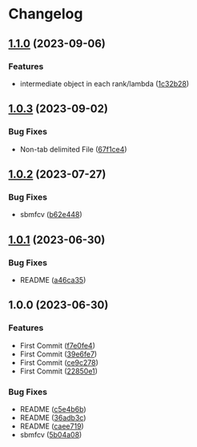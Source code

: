 # Changelog

## [1.1.0](https://github.com/chiba-ai-med/SBMFCV/compare/v1.0.3...v1.1.0) (2023-09-06)


### Features

* intermediate object in each rank/lambda ([1c32b28](https://github.com/chiba-ai-med/SBMFCV/commit/1c32b2810ceeffc193802aa10902b833353da5b3))

## [1.0.3](https://github.com/chiba-ai-med/SBMFCV/compare/v1.0.2...v1.0.3) (2023-09-02)


### Bug Fixes

* Non-tab delimited File ([67f1ce4](https://github.com/chiba-ai-med/SBMFCV/commit/67f1ce4971eaed16a2952a809c4ae89414454d3e))

## [1.0.2](https://github.com/chiba-ai-med/SBMFCV/compare/v1.0.1...v1.0.2) (2023-07-27)


### Bug Fixes

* sbmfcv ([b62e448](https://github.com/chiba-ai-med/SBMFCV/commit/b62e4487d303aeeabd028c032e5fdb155e3a56bf))

## [1.0.1](https://github.com/chiba-ai-med/SBMFCV/compare/v1.0.0...v1.0.1) (2023-06-30)


### Bug Fixes

* README ([a46ca35](https://github.com/chiba-ai-med/SBMFCV/commit/a46ca3503f19a7b70771da75b95d6372723c1bb4))

## 1.0.0 (2023-06-30)


### Features

* First Commit ([f7e0fe4](https://github.com/chiba-ai-med/SBMFCV/commit/f7e0fe4b7144cfc1833448781ab8fba51554fdc8))
* First Commit ([39e6fe7](https://github.com/chiba-ai-med/SBMFCV/commit/39e6fe7906824bbe8117146248fdec416b18fa2e))
* First Commit ([ce9c278](https://github.com/chiba-ai-med/SBMFCV/commit/ce9c278f016747d82f014631369346ba165563c7))
* First Commit ([22850e1](https://github.com/chiba-ai-med/SBMFCV/commit/22850e18511e035687468113358b7d7319f16759))


### Bug Fixes

* README ([c5e4b6b](https://github.com/chiba-ai-med/SBMFCV/commit/c5e4b6b119f22db1f8bbeddf08b2baaf5a4d73f2))
* README ([36adb3c](https://github.com/chiba-ai-med/SBMFCV/commit/36adb3c5346a7d324215531e21bf56b9b7f72c80))
* README ([caee719](https://github.com/chiba-ai-med/SBMFCV/commit/caee719110088ca4d679fc3e09225ae3824f3bef))
* sbmfcv ([5b04a08](https://github.com/chiba-ai-med/SBMFCV/commit/5b04a08400c175a0cef68ea2575a7990f25e94e5))
